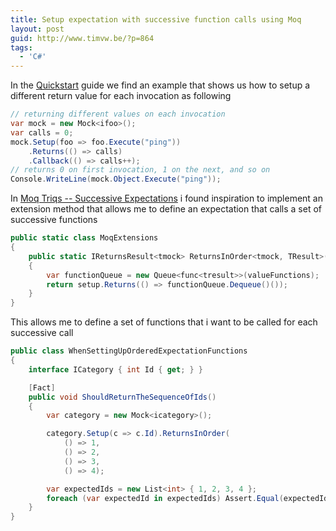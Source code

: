 ```yaml
---
title: Setup expectation with successive function calls using Moq
layout: post
guid: http://www.timvw.be/?p=864
tags:
  - 'C#'
---
```

In the [Quickstart](http://code.google.com/p/moq/wiki/QuickStart) guide we find an example that shows us how to setup a different return value for each invocation as following

```csharp
// returning different values on each invocation
var mock = new Mock<ifoo>();
var calls = 0;
mock.Setup(foo => foo.Execute("ping"))
	.Returns(() => calls)
	.Callback(() => calls++);
// returns 0 on first invocation, 1 on the next, and so on
Console.WriteLine(mock.Object.Execute("ping"));
```

In [Moq Triqs -- Successive Expectations](http://www.madprops.org/blog/moq-triqs-successive-expectations/) i found inspiration to implement an extension method that allows me to define an expectation that calls a set of successive functions

```csharp
public static class MoqExtensions
{
	public static IReturnsResult<tmock> ReturnsInOrder<tmock, TResult>(this ISetup<tmock, TResult> setup, params Func<tresult>[] valueFunctions) where TMock : class
	{
		var functionQueue = new Queue<func<tresult>>(valueFunctions);
		return setup.Returns(() => functionQueue.Dequeue()());
	}
}
```

This allows me to define a set of functions that i want to be called for each successive call

```csharp
public class WhenSettingUpOrderedExpectationFunctions
{
	interface ICategory { int Id { get; } }

	[Fact]
	public void ShouldReturnTheSequenceOfIds()
	{
		var category = new Mock<icategory>();

		category.Setup(c => c.Id).ReturnsInOrder(
			() => 1,
			() => 2,
			() => 3,
			() => 4);

		var expectedIds = new List<int> { 1, 2, 3, 4 };
		foreach (var expectedId in expectedIds) Assert.Equal(expectedId, category.Object.Id);
	}
}
```
